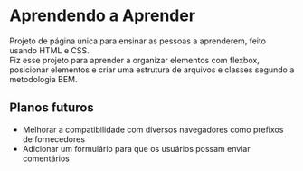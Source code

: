 # Aprendendo a Aprender
Projeto de página única para ensinar as pessoas a aprenderem, feito usando HTML e CSS.\
Fiz esse projeto para aprender a organizar elementos com flexbox, posicionar elementos e criar uma estrutura de arquivos e classes segundo a metodologia BEM.

## Planos futuros
* Melhorar a compatibilidade com diversos navegadores como prefixos de fornecedores
* Adicionar um formulário para que os usuários possam enviar comentários
